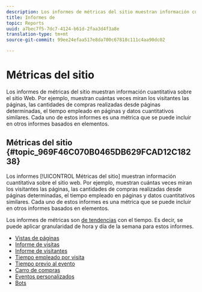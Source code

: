 ```yaml
---
description: Los informes de métricas del sitio muestran información cuantitativa sobre el sitio Web. Por ejemplo, muestran cuántas veces miran los visitantes las páginas, las cantidades de compras realizadas desde páginas determinadas, el tiempo empleado en páginas y datos cuantitativos similares. Cada uno de estos informes es una métrica que se puede incluir en otros informes basados en elementos.
title: Informes de
topic: Reports
uuid: a7bec7f5-7dc7-4124-b61d-2faa3d4f3a8e
translation-type: tm+mt
source-git-commit: 99ee24efaa517e8da700c67818c111c4aa90dc02

---
```



# Métricas del sitio

Los informes de métricas del sitio muestran información cuantitativa sobre el sitio Web. Por ejemplo, muestran cuántas veces miran los visitantes las páginas, las cantidades de compras realizadas desde páginas determinadas, el tiempo empleado en páginas y datos cuantitativos similares. Cada uno de estos informes es una métrica que se puede incluir en otros informes basados en elementos.

## Métricas del sitio {#topic_969F46C070B0465DB629FCAD12C18238}

Los informes [!UICONTROL Métricas del sitio] muestran información cuantitativa sobre el sitio web. Por ejemplo, muestran cuántas veces miran los visitantes las páginas, las cantidades de compras realizadas desde páginas determinadas, el tiempo empleado en páginas y datos cuantitativos similares. Cada uno de estos informes es una métrica que se puede incluir en otros informes basados en elementos.

Los informes de métricas son  [de tendencias](/help/components/c-variables/dimensionslist/reports-types.md) con el tiempo. Es decir, se puede aplicar granularidad de hora y día de la semana para estos informes.

* [Vistas de páginas](/help/components/c-variables/dimensionslist/reports-page-views.md)
* [Informe de visitas](/help/components/c-variables/dimensionslist/reports-visits.md)
* [Informe de visitantes](/help/components/c-variables/dimensionslist/reports-visitors.md)
* [Tiempo empleado por visita](/help/components/c-variables/dimensionslist/reports-time-spent-per-visit.md)
* [Tiempo previo al evento](/help/components/c-variables/dimensionslist/reports-time-prior-to-event.md)
* [Carro de compras](/help/components/c-variables/dimensionslist/reports-shopping-cart.md)
* [Eventos personalizados](/help/components/c-variables/dimensionslist/reports-custom-events.md)
* [Bots](/help/components/c-variables/dimensionslist/reports-bots.md)
